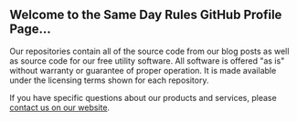## Welcome to the Same Day Rules GitHub Profile Page...
Our repositories contain all of the source code from our blog posts as well as source code for our free utility software. All software is offered "as is" without warranty or guarantee of proper operation. It is made available under the licensing terms shown for each repository.

If you have specific questions about our products and services, please [contact us on our website](https://samedayrules.com/contact/).
